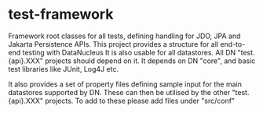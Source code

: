 test-framework
==============

Framework root classes for all tests, defining handling for JDO, JPA and Jakarta Persistence APIs.
This project provides a structure for all end-to-end testing with DataNucleus 
It is also usable for all datastores. All DN "test.{api}.XXX" projects should depend on it. 
It depends on DN "core", and basic test libraries like JUnit, Log4J etc.

It also provides a set of property files defining sample input for the main datastores supported by DN. 
These can then be utilised by the other "test.{api}.XXX" projects. To add to these please add files under "src/conf"
